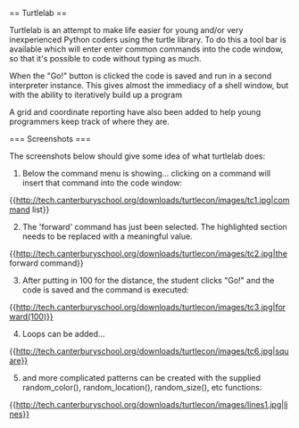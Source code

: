 == Turtlelab ==

Turtlelab is an attempt to make life easier for young and/or very inexperienced Python coders using the turtle library. To do this a tool bar is available which will enter enter common commands into the code window, so that it's possible to code without typing as much.

When the "Go!" button is clicked the code is saved and run in a second interpreter instance. This gives almost the immediacy of a shell window, but with the ability to iteratively build up a program  

A grid and coordinate reporting have also been added to help young programmers keep track of where they are.

=== Screenshots ===

The screenshots below should give some idea of what turtlelab does:

1. Below the command menu is showing... clicking on a command will insert that command into the code window:

{{http://tech.canterburyschool.org/downloads/turtlecon/images/tc1.jpg|command list}}

2. The 'forward' command has just been selected. The highlighted section needs to be replaced with a meaningful value.

{{http://tech.canterburyschool.org/downloads/turtlecon/images/tc2.jpg|the forward command}}

3. After putting in 100 for the distance, the student clicks "Go!" and the code is saved and the command is executed:

{{http://tech.canterburyschool.org/downloads/turtlecon/images/tc3.jpg|forward(100)}}

4. Loops can be added...

{{http://tech.canterburyschool.org/downloads/turtlecon/images/tc6.jpg|square}}

5. and more complicated patterns can be created with the supplied random_color(), random_location(), random_size(), etc functions:

{{http://tech.canterburyschool.org/downloads/turtlecon/images/lines1.jpg|lines}}


